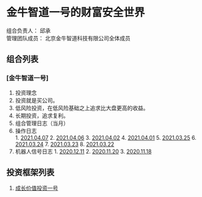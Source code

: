# 金牛智道一号的财富安全世界
组合负责人： 邱承  
管理团队成员： 北京金牛智道科技有限公司全体成员

## 组合列表
### [金牛智道一号]
1. 投资理念    
  1. 投资就是买公司。
  2. 低风险投资，在低风险基础之上追求比大盘更高的收益。
  3. 长期投资，追求复利。
3. 组合管理日志（当月）
  1. 操作日志  
    1. [2021.04.07](组合管理/金牛智道一号/execution_log/operations/2021-04-07.md)
    2. [2021.04.06](组合管理/金牛智道一号/execution_log/operations/2021-04-06.md)
    3. [2021.04.02](组合管理/金牛智道一号/execution_log/operations/2021-04-02.md)
    4. [2021.04.01](组合管理/金牛智道一号/execution_log/operations/2021-04-01.md)
    5. [2021.03.25](组合管理/金牛智道一号/execution_log/operations/2021-03-25.md)
    6. [2021.03.24](组合管理/金牛智道一号/execution_log/operations/2021-03-24.md)
    7. [2021.03.23](组合管理/金牛智道一号/execution_log/operations/2021-03-23.md)
    8. [2021.03.22](组合管理/金牛智道一号/execution_log/operations/2021-03-22.md)
  4. 机器人信号日志
    1. [2020.12.11](组合管理/金牛智道一号/execution_log/robots/2020-12-11/)
    2. [2020.11.20](组合管理/金牛智道一号/execution_log/robots/2020-11-20/)
    3. [2020.11.18](组合管理/金牛智道一号/execution_log/robots/2020-11-18/)


## 投资框架列表

1. [成长价值投资一号](投资框架/成长价值投资一号/framework)

